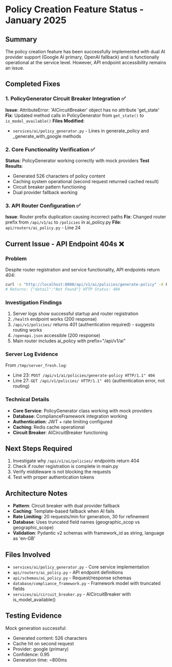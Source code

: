 # Policy Creation Feature Status - January 2025

## Summary
The policy creation feature has been successfully implemented with dual AI provider support (Google AI primary, OpenAI fallback) and is functionally operational at the service level. However, API endpoint accessibility remains an issue.

## Completed Fixes

### 1. PolicyGenerator Circuit Breaker Integration ✅
**Issue**: AttributeError: 'AICircuitBreaker' object has no attribute 'get_state'
**Fix**: Updated method calls in PolicyGenerator from `get_state()` to `is_model_available()`
**Files Modified**:
- `services/ai/policy_generator.py` - Lines in generate_policy and _generate_with_google methods

### 2. Core Functionality Verification ✅
**Status**: PolicyGenerator working correctly with mock providers
**Test Results**:
- Generated 526 characters of policy content
- Caching system operational (second request returned cached result)
- Circuit breaker pattern functioning
- Dual provider fallback working

### 3. API Router Configuration ✅
**Issue**: Router prefix duplication causing incorrect paths
**Fix**: Changed router prefix from `/api/v1/ai` to `/policies` in ai_policy.py
**File**: `api/routers/ai_policy.py` - Line 24

## Current Issue - API Endpoint 404s ❌

### Problem
Despite router registration and service functionality, API endpoints return 404:
```bash
curl -s "http://localhost:8000/api/v1/ai/policies/generate-policy" -X POST
# Returns: {"detail":"Not Found"} HTTP Status: 404
```

### Investigation Findings
1. Server logs show successful startup and router registration
2. `/health` endpoint works (200 response)
3. `/api/v1/policies/` returns 401 (authentication required) - suggests routing works
4. `/openapi.json` accessible (200 response)
5. Main router includes ai_policy with prefix="/api/v1/ai"

### Server Log Evidence
From `/tmp/server_fresh.log`:
- Line 23: `POST /api/v1/ai/policies/generate-policy HTTP/1.1" 404`
- Line 27: `GET /api/v1/policies/ HTTP/1.1" 401` (authentication error, not routing)

### Technical Details
- **Core Service**: PolicyGenerator class working with mock providers
- **Database**: ComplianceFramework integration working
- **Authentication**: JWT + rate limiting configured
- **Caching**: Redis cache operational
- **Circuit Breaker**: AICircuitBreaker functioning

## Next Steps Required
1. Investigate why `/api/v1/ai/policies/` endpoints return 404
2. Check if router registration is complete in main.py
3. Verify middleware is not blocking the requests
4. Test with proper authentication tokens

## Architecture Notes
- **Pattern**: Circuit breaker with dual provider fallback
- **Caching**: Template-based fallback when AI fails
- **Rate Limiting**: 20 requests/min for generation, 30 for refinement
- **Database**: Uses truncated field names (geographic_scop vs geographic_scope)
- **Validation**: Pydantic v2 schemas with framework_id as string, language as 'en-GB'

## Files Involved
- `services/ai/policy_generator.py` - Core service implementation
- `api/routers/ai_policy.py` - API endpoint definitions  
- `api/schemas/ai_policy.py` - Request/response schemas
- `database/compliance_framework.py` - Framework model with truncated fields
- `services/ai/circuit_breaker.py` - AICircuitBreaker with is_model_available()

## Testing Evidence
Mock generation successful:
- Generated content: 526 characters
- Cache hit on second request
- Provider: google (primary)
- Confidence: 0.95
- Generation time: ~800ms